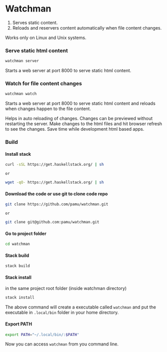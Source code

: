 # Watchman

1. Serves static content. 
2. Reloads and reservers content automatically when file content changes.

Works only on Linux and Unix systems.

### Serve static html content

```bash
watchman server
```

Starts a web server at port 8000 to serve static html content.

### Watch for file content changes

```bash
watchman watch
```

Starts a web server at port 8000 to serve static html content and reloads when
changes happen to the file content.


Helps in auto reloading of changes. Changes can be previewed without restarting
the server. Make changes to the html files and hit browser refresh to see the changes.
Save time while development html based apps.


### Build

#### Install stack 

```bash
curl -sSL https://get.haskellstack.org/ | sh
```

    or

```bash
wget -qO- https://get.haskellstack.org/ | sh
```

#### Download the code or use git to clone code repo

```bash
git clone https://github.com/pamu/watchman.git
```

    or 

```bash
git clone git@github.com:pamu/watchman.git
```

#### Go to project folder

```bash
cd watchman
```

#### Stack build


```bash
stack build
```

#### Stack install

in the same project root folder (inside watchman directory)

```bash
stack install
```

The above command will create a executable called `watchman` and put the executable in
`.local/bin` folder in your home directory.

#### Export PATH

```bash
export PATH="~/.local/bin/:$PATH"
```

Now you can access `watchman` from you command line.
